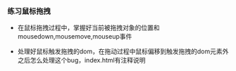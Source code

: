 ### 练习鼠标拖拽

- 在鼠标拖拽过程中，掌握好当前被拖拽对象的位置和mousedown,mousemove,mouseup事件

- 处理好鼠标触发拖拽的dom，在拖动过程中鼠标偏移到触发拖拽的dom元素外之后怎么处理这个bug，index.html有注释说明

